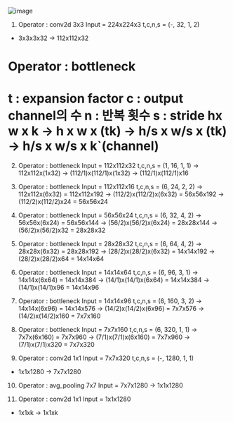 ![image](https://user-images.githubusercontent.com/74644453/209628435-ec84c893-c432-4c60-9801-d21cbaf31ade.png)



1. Operator : conv2d 3x3
Input = 224x224x3
t,c,n,s = (-, 32, 1, 2)
+ 3x3x3x32
-> 112x112x32

Operator : bottleneck
=======================
t : expansion factor
c : output channel의 수
n : 반복 횟수
s : stride
hx w x k 
-> h x w x (tk)
-> h/s x w/s x (tk)
-> h/s x w/s x k`(channel)
========================

2. Operator : bottleneck
Input = 112x112x32
t,c,n,s = (1, 16, 1, 1)
-> 112x112x(1x32)
-> (112/1)x(112/1)x(1x32)
-> (112/1)x(112/1)x16

3. Operator : bottleneck
Input = 112x112x16
t,c,n,s = (6, 24, 2, 2)
-> 112x112x(6x32) = 112x112x192
-> (112/2)x(112/2)x(6x32) = 56x56x192
-> (112/2)x(112/2)x24 = 56x56x24

4. Operator : bottleneck
Input = 56x56x24
t,c,n,s = (6, 32, 4, 2)
-> 56x56x(6x24) = 56x56x144
-> (56/2)x(56/2)x(6x24) = 28x28x144
-> (56/2)x(56/2)x32 = 28x28x32

5. Operator : bottleneck
Input = 28x28x32
t,c,n,s = (6, 64, 4, 2)
-> 28x28x(6x32) = 28x28x192
-> (28/2)x(28/2)x(6x32) = 14x14x192
-> (28/2)x(28/2)x64 = 14x14x64

6. Operator : bottleneck
Input = 14x14x64
t,c,n,s = (6, 96, 3, 1)
-> 14x14x(6x64) = 14x14x384
-> (14/1)x(14/1)x(6x64) = 14x14x384
-> (14/1)x(14/1)x96 = 14x14x96

7. Operator : bottleneck
Input = 14x14x96
t,c,n,s = (6, 160, 3, 2)
-> 14x14x(6x96) = 14x14x576
-> (14/2)x(14/2)x(6x96) = 7x7x576
-> (14/2)x(14/2)x160 = 7x7x160

8. Operator : bottleneck
Input = 7x7x160
t,c,n,s = (6, 320, 1, 1) 
-> 7x7x(6x160) = 7x7x960
-> (7/1)x(7/1)x(6x160) = 7x7x960
-> (7/1)x(7/1)x320 = 7x7x320

9. Operator : conv2d 1x1
Input = 7x7x320
t,c,n,s = (-, 1280, 1, 1) 
+ 1x1x1280
-> 7x7x1280

10. Operator : avg_pooling 7x7
Input = 7x7x1280 
-> 1x1x1280

11. Operator : conv2d 1x1
Input = 1x1x1280 
+ 1x1xk
-> 1x1xk
